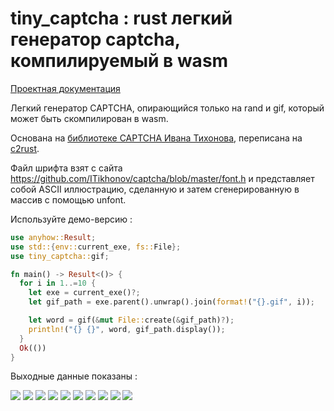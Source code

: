 # tiny_captcha : rust легкий генератор captcha, компилируемый в wasm

[Проектная документация](https://docs.rs/tiny_captcha)

Легкий генератор CAPTCHA, опирающийся только на rand и gif, который может быть скомпилирован в wasm.

Основана на [библиотеке CAPTCHA Ивана Тихонова](http://brokestream.com/captcha.html), переписана на [c2rust](https://c2rust.com).

Файл шрифта взят с сайта https://github.com/ITikhonov/captcha/blob/master/font.h и представляет собой ASCII иллюстрацию, сделанную и затем сгенерированную в массив с помощью unfont.

Используйте демо-версию :

```rust
use anyhow::Result;
use std::{env::current_exe, fs::File};
use tiny_captcha::gif;

fn main() -> Result<()> {
  for i in 1..=10 {
    let exe = current_exe()?;
    let gif_path = exe.parent().unwrap().join(format!("{}.gif", i));

    let word = gif(&mut File::create(&gif_path)?);
    println!("{} {}", word, gif_path.display());
  }
  Ok(())
}
```

Выходные данные показаны :

![](./gif/1.gif) ![](./gif/2.gif) ![](./gif/3.gif) ![](./gif/4.gif) ![](./gif/5.gif) ![](./gif/6.gif) ![](./gif/7.gif) ![](./gif/8.gif) ![](./gif/9.gif) ![](./gif/10.gif)